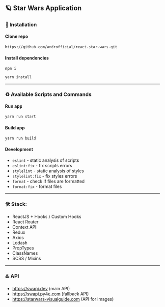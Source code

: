 ## :ringed_planet: Star Wars Application

### :link: Installation

#### Clone repo

```bash
https://github.com/androfficial/react-star-wars.git
```

#### Install dependencies

```bash
npm i
```

```bash
yarn install
```

---

### :recycle: Available Scripts and Commands

#### Run app

```bash
yarn run start
```

#### Build app

```bash
yarn run build
```

#### Development

- `eslint` - static analysis of scripts
- `eslint:fix` - fix scripts errors
- `stylelint` - static analysis of styles
- `stylelint:fix` - fix styles errors
- `format` - check if files are formatted
- `format:fix` - format files

---

### :hammer_and_wrench: Stack:

- ReactJS + Hooks / Custom Hooks
- React Router
- Context API
- Redux
- Axios
- Lodash
- PropTypes
- ClassNames
- SCSS / Mixins

---

### :hotsprings: API

- https://swapi.dev (main API)
- https://swapi.py4e.com (fallback API)
- https://starwars-visualguide.com (API for images)
